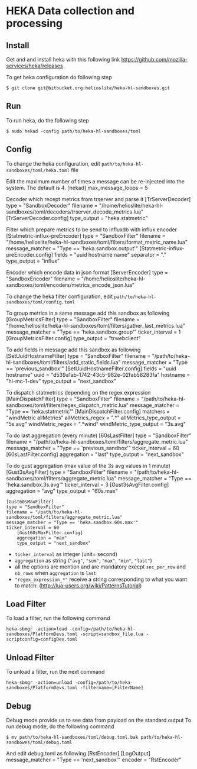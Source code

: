 HEKA Data collection and processing
===================================

Install
------------

Get and and install heka with this following link https://github.com/mozilla-services/heka/releases

To get heka configuration do following step

    $ git clone git@bitbucket.org:helioslite/heka-hl-sandboxes.git

Run
---

To run heka, do the following step

    $ sudo hekad -config path/to/heka-hl-sandboxes/toml

Config
------
To change the heka configuration, edit `path/to/heka-hl-sandboxes/toml/heka.toml` file

Edit the maximum number of times a message can be re-injected into the system. The default is 4.
    [hekad]
    max_message_loops = 5

Decoder which recept metrics from trserver and parse it
    [TrServerDecoder]
    type = "SandboxDecoder"
    filename = "/home/helioslite/heka-hl-sandboxes/toml/decoders/trserver_decode_metrics.lua"
        [TrServerDecoder.config]
        type_output = "heka.statmetric"

Filter which prepare metrics to be send to influxdb with influx encoder
    [Statmetric-influx-preEncoder]
    type = "SandboxFilter"
    filename = "/home/helioslite/heka-hl-sandboxes/toml/filters/format_metric_name.lua"
    message_matcher = "Type == 'heka.sandbox.output'"
        [Statmetric-influx-preEncoder.config]
        fields = "uuid hostname name"
        separator = "."
        type_output = "influx"

Encoder which encode data in json format
    [ServerEncoder]
    type = "SandboxEncoder"
    filename = "/home/helioslite/heka-hl-sandboxes/toml/encoders/metrics_encode_json.lua"


To change the heka filter configuration, edit `path/to/heka-hl-sandboxes/toml/config.toml`

To group metrics in a same message add this sandbox as following
    [GroupMetricsFilter]
    type = "SandboxFilter"
    filename = "/home/helioslite/heka-hl-sandboxes/toml/filters/gather_last_metrics.lua"
    message_matcher = "Type == 'heka.sandbox.group'"
    ticker_interval = 1
        [GroupMetricsFilter.config]
        type_output = "trwebclient"

To add fields in message add this sandbox as following
    [SetUuidHostnameFilter]
    type = "SandboxFilter"
    filename = "/path/to/heka-hl-sandboxes/toml/filters/add_static_fields.lua"
    message_matcher = "Type == 'previous_sandbox'"
        [SetUuidHostnameFilter.config]
        fields = "uuid hostname"
        uuid = "d539a1ab-1742-43c5-982e-02fab58283fa"
        hostname = "hl-mc-1-dev"
        type_output = "next_sandbox"


To dispatch statmetrics depending on the regex expression
    [MainDispatchFilter]
    type = "SandboxFilter"
    filename = "/path/to/heka-hl-sandboxes/toml/filters/regex_dispatch_metric.lua"
    message_matcher = "Type == 'heka.statmetric'"
        [MainDispatchFilter.config]
        matchers = "windMetric allMetrics"
        allMetrics_regex = ".*"
        allMetrics_type_output = "5s.avg"
        windMetric_regex = ".*wind"
        windMetric_type_output = "3s.avg"

To do last aggregation (every minute)
    [60sLastFilter]
    type = "SandboxFilter"
    filename = "/path/to/heka-hl-sandboxes/toml/filters/aggregate_metric.lua"
    message_matcher = "Type == 'previous_sandbox'"
    ticker_interval = 60
        [60sLastFilter.config]
        aggregation = "last"
        type_output = "next_sandbox"

To do gust aggregation (max value of the 3s avg values in 1 minute)
    [Gust3sAvgFilter]
    type = "SandboxFilter"
    filename = "/path/to/heka-hl-sandboxes/toml/filters/aggregate_metric.lua"
    message_matcher = "Type == 'heka.sandbox.3s.avg'"
    ticker_interval = 3
        [Gust3sAvgFilter.config]
        aggregation = "avg"
        type_output = "60s.max"

    [Gust60sMaxFilter]
    type = "SandboxFilter"
    filename = "/path/to/heka-hl-sandboxes/toml/filters/aggregate_metric.lua"
    message_matcher = "Type == 'heka.sandbox.60s.max'"
    ticker_interval = 60
        [Gust60sMaxFilter.config]
        aggregation = "max"
        type_output = "next_sandbox"

* `ticker_interval` as integer (unit= second)
* `aggregation` as string (`"avg"`, `"sum"`, `"max"`, `"min"`, `"last"`)
* all the options are mention and are mandatory execpt `sec_per_row` and `nb_rows` when `aggregation` is `last`
* `"regex_expression_*"` receive a string corresponding to what you want to match: (http://lua-users.org/wiki/PatternsTutorial)

Load Filter
-----------

To load a filter, run the following command

    heka-sbmgr -action=load -config=/path/to/heka-hl-sandboxes/PlatformDevs.toml -script=sandbox_file.lua -scriptconfig=configDev.toml

Unload Filter
-------------

To unload a filter, run the next command

    heka-sbmgr -action=unload -config=/path/to/heka-sandboxes/PlatformDevs.toml -filtername=[FilterName]

Debug
-----
Debug mode provide us to see data from payload on the standard output
To run debug mode, do the following command

    $ mv path/to/heka-hl-sandboxes/toml/debug.toml.bak path/to/heka-hl-sandbowes/toml/debug.toml

And edit debug.toml as following
    [RstEncoder]
    [LogOutput]
    message_matcher = "Type == 'next_sandbox'"
    encoder = "RstEncoder"
